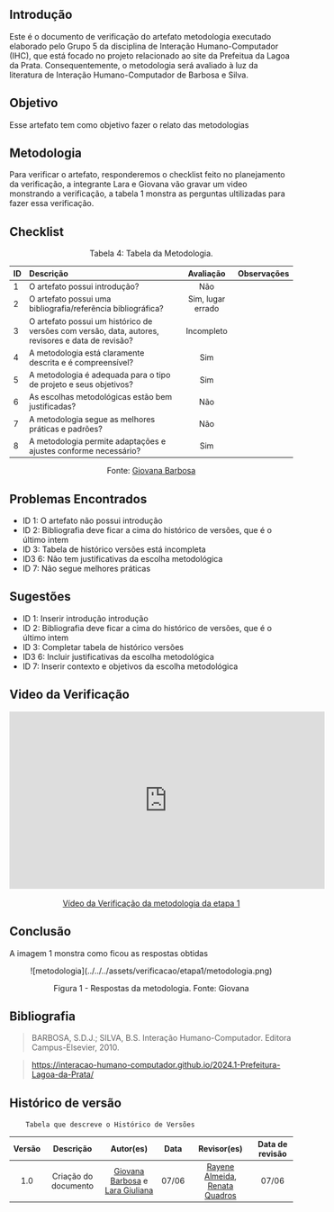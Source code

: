 ## Introdução
Este é o documento de verificação do artefato metodologia executado elaborado pelo Grupo 5 da disciplina de Interação Humano-Computador (IHC), que está focado no projeto relacionado ao site da Prefeitua da Lagoa da Prata. Consequentemente, o metodologia será avaliado à luz da literatura de Interação Humano-Computador de Barbosa e Silva.

## Objetivo 
Esse artefato tem como objetivo fazer o relato das metodologias

## Metodologia
Para verificar o artefato, responderemos o checklist feito no planejamento da verificação, a integrante Lara e Giovana vão gravar um video monstrando a verificação, a tabela 1 monstra as perguntas ultilizadas para fazer essa verificação.

## Checklist
<center>Tabela 4: Tabela da Metodologia. </center> 

| __ID__ | __Descrição__ | __Avaliação__ | __Observações__ |
|:----------|:----------|:----------:| --------------------|
| 1 | O artefato possui introdução? | Não | |
| 2 | O artefato possui uma bibliografia/referência bibliográfica?  | Sim, lugar errado | |
| 3 | O artefato possui um histórico de versões com versão, data, autores, revisores e data de revisão? | Incompleto | |
| 4 | A metodologia está claramente descrita e é compreensível? | Sim | |
| 5 | A metodologia é adequada para o tipo de projeto e seus objetivos? | Sim | |
| 6 | As escolhas metodológicas estão bem justificadas? | Não | |
| 7 | A metodologia segue as melhores práticas e padrões? | Não | |
| 8 | A metodologia permite adaptações e ajustes conforme necessário? | Sim | |

 <center>  <p>Fonte: <a href="https://github.com/gio221">Giovana Barbosa</a></p></center>

## Problemas Encontrados
* ID 1: O artefato não possui introdução
* ID 2: Bibliografia deve ficar a cima do histórico de versões, que é o último intem
* ID 3: Tabela de histórico versões está incompleta
* ID3 6: Não tem justificativas da escolha metodológica
* ID 7: Não segue melhores práticas

## Sugestões
* ID 1: Inserir introdução introdução
* ID 2: Bibliografia deve ficar a cima do histórico de versões, que é o último intem
* ID 3: Completar tabela de histórico versões
* ID3 6: Incluir justificativas da escolha metodológica
* ID 7: Inserir contexto e objetivos da escolha metodológica

## Video da Verificação

<p style="text-align: center"><iframe width="560" height="315" src="https://www.youtube.com/embed/zstCzh6WaRo " title="YouTube video player" frameborder="0" allow="accelerometer; autoplay; clipboard-write; encrypted-media; gyroscope; picture-in-picture; web-share" referrerpolicy="strict-origin-when-cross-origin" allowfullscreen></iframe></p>
<p style="text-align: center"><a href="https://youtu.be/zstCzh6WaRo " target="blanket">Vídeo da Verificação da metodologia da etapa 1</a></p>

## Conclusão
A imagem 1 monstra como ficou as respostas obtidas
<center>
![metodologia](../../../assets/verificacao/etapa1/metodologia.png)
<div align="center">
<p> Figura 1 - Respostas da metodologia. Fonte: Giovana </p> 
</div></center>


## Bibliografia
> BARBOSA, S.D.J.; SILVA, B.S. Interação Humano-Computador. Editora Campus-Elsevier, 2010.

>  https://interacao-humano-computador.github.io/2024.1-Prefeitura-Lagoa-da-Prata/


## Histórico de versão
        Tabela que descreve o Histórico de Versões
|     Versão       |     Descrição      |      Autor(es)      | Data           |  Revisor(es)          |Data de revisão|
| :----------------------------------------------------------: | :-------------------------------: | :-------------------------------------------------: | :-------------------------------: |  :-------------------------------: | :-------------------------------: |
|1.0|Criação do documento|[Giovana Barbosa](https://github.com/gio221) e [Lara Giuliana](https://github.com/gravelylara)  | 07/06| [Rayene Almeida](https://github.com/rayenealmeida), [Renata Quadros](https://github.com/Renatinha28) | 07/06 |
